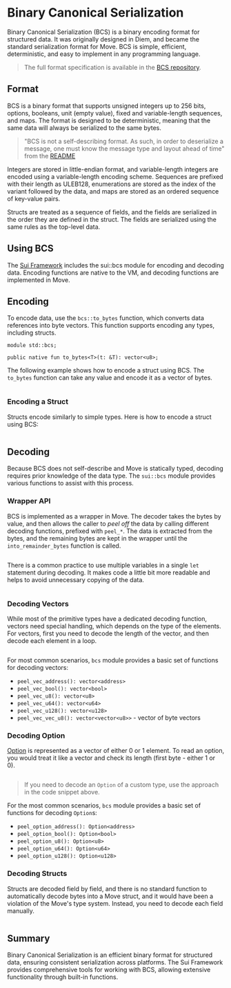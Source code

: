 # Binary Canonical Serialization

Binary Canonical Serialization (BCS) is a binary encoding format for structured data. It was
originally designed in Diem, and became the standard serialization format for Move. BCS is simple,
efficient, deterministic, and easy to implement in any programming language.

> The full format specification is available in the
> [BCS repository](https://github.com/zefchain/bcs).

## Format

BCS is a binary format that supports unsigned integers up to 256 bits, options, booleans, unit
(empty value), fixed and variable-length sequences, and maps. The format is designed to be
deterministic, meaning that the same data will always be serialized to the same bytes.

> "BCS is not a self-describing format. As such, in order to deserialize a message, one must know
> the message type and layout ahead of time" from the [README](https://github.com/zefchain/bcs)

Integers are stored in little-endian format, and variable-length integers are encoded using a
variable-length encoding scheme. Sequences are prefixed with their length as ULEB128, enumerations
are stored as the index of the variant followed by the data, and maps are stored as an ordered
sequence of key-value pairs.

Structs are treated as a sequence of fields, and the fields are serialized in the order they are
defined in the struct. The fields are serialized using the same rules as the top-level data.

## Using BCS

The [Sui Framework](./sui-framework) includes the sui::bcs module for encoding and decoding data.
Encoding functions are native to the VM, and decoding functions are implemented in Move.

## Encoding

To encode data, use the `bcs::to_bytes` function, which converts data references into byte vectors.
This function supports encoding any types, including structs.

```move
module std::bcs;

public native fun to_bytes<T>(t: &T): vector<u8>;
```

The following example shows how to encode a struct using BCS. The `to_bytes` function can take any
value and encode it as a vector of bytes.

```move file=packages/samples/sources/programmability/bcs.move anchor=encode

```

### Encoding a Struct

Structs encode similarly to simple types. Here is how to encode a struct using BCS:

```move file=packages/samples/sources/programmability/bcs.move anchor=encode_struct

```

## Decoding

Because BCS does not self-describe and Move is statically typed, decoding requires prior knowledge
of the data type. The `sui::bcs` module provides various functions to assist with this process.

### Wrapper API

BCS is implemented as a wrapper in Move. The decoder takes the bytes by value, and then allows the
caller to _peel off_ the data by calling different decoding functions, prefixed with `peel_*`. The
data is extracted from the bytes, and the remaining bytes are kept in the wrapper until the
`into_remainder_bytes` function is called.

```move file=packages/samples/sources/programmability/bcs.move anchor=decode

```

There is a common practice to use multiple variables in a single `let` statement during decoding. It
makes code a little bit more readable and helps to avoid unnecessary copying of the data.

```move file=packages/samples/sources/programmability/bcs.move anchor=chain_decode

```

### Decoding Vectors

While most of the primitive types have a dedicated decoding function, vectors need special handling,
which depends on the type of the elements. For vectors, first you need to decode the length of the
vector, and then decode each element in a loop.

```move file=packages/samples/sources/programmability/bcs.move anchor=decode_vector

```

For most common scenarios, `bcs` module provides a basic set of functions for decoding vectors:

- `peel_vec_address(): vector<address>`
- `peel_vec_bool(): vector<bool>`
- `peel_vec_u8(): vector<u8>`
- `peel_vec_u64(): vector<u64>`
- `peel_vec_u128(): vector<u128>`
- `peel_vec_vec_u8(): vector<vector<u8>>` - vector of byte vectors

### Decoding Option

<!--
> Coincidentally, Option, being a vector in Move, overlaps with the representation of an enum with a
> single variant in BCS, and makes Option in Rust fully compatible with the one in Move.
-->

[Option](./../move-basics/option) is represented as a vector of either 0 or 1 element. To read an
option, you would treat it like a vector and check its length (first byte - either 1 or 0).

```move file=packages/samples/sources/programmability/bcs.move anchor=decode_option

```

> If you need to decode an `Option` of a custom type, use the approach in the code snippet above.

For the most common scenarios, `bcs` module provides a basic set of functions for decoding `Option`s:

- `peel_option_address(): Option<address>`
- `peel_option_bool(): Option<bool>`
- `peel_option_u8(): Option<u8>`
- `peel_option_u64(): Option<u64>`
- `peel_option_u128(): Option<u128>`

### Decoding Structs

Structs are decoded field by field, and there is no standard function to automatically decode bytes
into a Move struct, and it would have been a violation of the Move's type system. Instead, you need
to decode each field manually.

```move file=packages/samples/sources/programmability/bcs.move anchor=decode_struct

```

## Summary

Binary Canonical Serialization is an efficient binary format for structured data, ensuring
consistent serialization across platforms. The Sui Framework provides comprehensive tools for
working with BCS, allowing extensive functionality through built-in functions.
